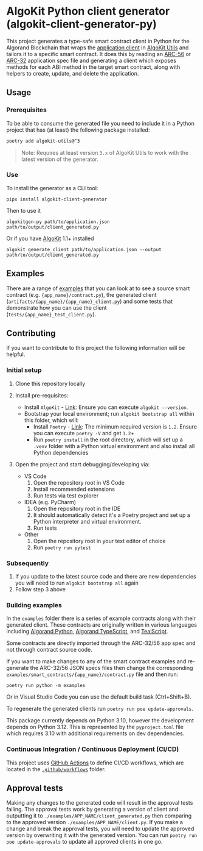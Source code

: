 # AlgoKit Python client generator (algokit-client-generator-py)

This project generates a type-safe smart contract client in Python for the Algorand Blockchain that wraps the [application client](https://algorandfoundation.github.io/algokit-utils-py/html/apidocs/algokit_utils/algokit_utils.html#algokit_utils.ApplicationClient) in [AlgoKit Utils](https://github.com/algorandfoundation/algokit-utils-py) and tailors it to a specific smart contract. It does this by reading an [ARC-56](https://github.com/algorandfoundation/ARCs/pull/258) or [ARC-32](https://github.com/algorandfoundation/ARCs/blob/main/ARCs/arc-0032.md) application spec file and generating a client which exposes methods for each ABI method in the target smart contract, along with helpers to create, update, and delete the application.

## Usage

### Prerequisites

To be able to consume the generated file you need to include it in a Python project that has (at least) the following package installed:

```bash
poetry add algokit-utils@^3
```

> Note: Requires at least version `3.x` of AlgoKit Utils to work with the latest version of the generator.

### Use

To install the generator as a CLI tool:

```
pipx install algokit-client-generator
```

Then to use it

```
algokitgen-py path/to/application.json path/to/output/client_generated.py
```

Or if you have [AlgoKit](https://github.com/algorandfoundation/algokit-cli) 1.1+ installed

```commandline
algokit generate client path/to/application.json --output path/to/output/client_generated.py
```

## Examples

There are a range of [examples](./examples) that you can look at to see a source smart contract (e.g. `{app_name}/contract.py`), the generated client (`artifacts/{app_name}/{app_name}_client.py`) and some tests that demonstrate how you can use the client (`tests/{app_name}_test_client.py`).

## Contributing

If you want to contribute to this project the following information will be helpful.

### Initial setup

1. Clone this repository locally
2. Install pre-requisites:

    - Install `AlgoKit` - [Link](https://github.com/algorandfoundation/algokit-cli#install): Ensure you can execute `algokit --version`.
    - Bootstrap your local environment; run `algokit bootstrap all` within this folder, which will:
        - Install `Poetry` - [Link](https://python-poetry.org/docs/#installation): The minimum required version is `1.2`. Ensure you can execute `poetry -V` and get `1.2`+
        - Run `poetry install` in the root directory, which will set up a `.venv` folder with a Python virtual environment and also install all Python dependencies

3. Open the project and start debugging/developing via:
    - VS Code
        1. Open the repository root in VS Code
        2. Install recommended extensions
        3. Run tests via test explorer
    - IDEA (e.g. PyCharm)
        1. Open the repository root in the IDE
        2. It should automatically detect it's a Poetry project and set up a Python interpreter and virtual environment.
        3. Run tests
    - Other
        1. Open the repository root in your text editor of choice
        2. Run `poetry run pytest`

### Subsequently

1. If you update to the latest source code and there are new dependencies you will need to run `algokit bootstrap all` again
2. Follow step 3 above

### Building examples

In the `examples` folder there is a series of example contracts along with their generated client. These contracts are originally written in various languages including [Algorand Python](https://github.com/algorandfoundation/puya), [Algorand TypeScript](https://github.com/algorandfoundation/puya-ts), and [TealScript](https://github.com/algorandfoundation/TEALScript).

Some contracts are directly imported through the ARC-32/56 app spec and not through contract source code.

If you want to make changes to any of the smart contract examples and re-generate the ARC-32/56 JSON specs files then change the corresponding `examples/smart_contracts/{app_name}/contract.py` file and then run:

```
poetry run python -m examples
```

Or in Visual Studio Code you can use the default build task (Ctrl+Shift+B).

To regenerate the generated clients run `poetry run poe update-approvals`.

This package currently depends on Python 3.10, however the development depends on Python 3.12. This is represented by the `pyproject.toml` file which requires 3.10 with additional requirements on dev dependencies.

### Continuous Integration / Continuous Deployment (CI/CD)

This project uses [GitHub Actions](https://docs.github.com/en/actions/learn-github-actions/understanding-github-actions) to define CI/CD workflows, which are located in the [`.github/workflows`](./.github/workflows) folder.

## Approval tests

Making any changes to the generated code will result in the approval tests failing. The approval tests work by generating a version of client and outputting it to `./examples/APP_NAME/client_generated.py` then comparing to the approved version `./examples/APP_NAME/client.py`. If you make a change and break the approval tests, you will need to update the approved version by overwriting it with the generated version. You can run `poetry run poe update-approvals` to update all approved clients in one go.
